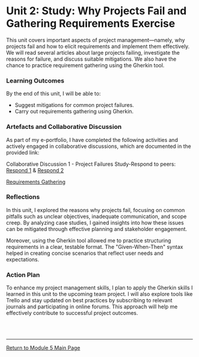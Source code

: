
# Unit 2: Study: Why Projects Fail and Gathering Requirements Exercise

This unit covers important aspects of project management—namely, why projects fail and how to elicit requirements and implement them effectively. 
We will read several articles about large projects failing, investigate the reasons for failure, and discuss suitable mitigations. 
We also have the chance to practice requirement gathering using the Gherkin tool.

### Learning Outcomes
By the end of this unit, I will be able to:
 - Suggest mitigations for common project failures.
 - Carry out requirements gathering using Gherkin.

### Artefacts and Collaborative Discussion 
As part of my e-portfolio, I have completed the following activities and actively engaged in collaborative discussions, which are documented in the provided link:

Collaborative Discussion 1 - Project Failures Study-Respond to peers: [Respond 1](SEPM_Unit02_Respond1.pdf) & [Respond 2](SEPM_Unit02_Respond2.pdf)

[Requirements Gathering](SEPM_Unit02_Seminar.md)

### Reflections
In this unit, I explored the reasons why projects fail, focusing on common pitfalls such as unclear objectives, inadequate communication, and scope creep. By analyzing case studies, I gained insights into how these issues can be mitigated through effective planning and stakeholder engagement.

Moreover, using the Gherkin tool allowed me to practice structuring requirements in a clear, testable format. The "Given-When-Then" syntax helped in creating concise scenarios that reflect user needs and expectations.

### Action Plan
To enhance my project management skills, I plan to apply the Gherkin skills I learned in this unit to the upcoming team project. I will also explore tools like Trello and stay updated on best practices by subscribing to relevant journals and participating in online forums. This approach will help me effectively contribute to successful project outcomes.

<br><br>

---

[Return to Module 5 Main Page](SEPM_main.md)
